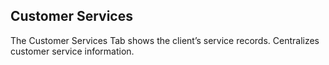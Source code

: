 ## Customer Services 

The Customer Services Tab shows the client’s service records. Centralizes customer service information.
